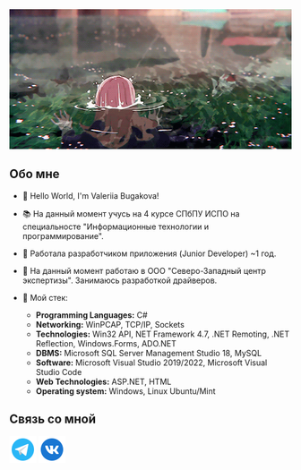 <img src="https://github.com/bugashesh/bugashesh/blob/main/assets/78ed5848-a79e-463d-8aee-f63a13f097f0.gif" width="1000" height="250"/>

## Обо мне

- 👋 Hello World, I'm Valeriia Bugakova!

- 📚 На данный момент учусь на 4 курсе СПбПУ ИСПО на специальносте "Информационные технологии и программирование".
- 💼 Работала разработчиком приложения (Junior Developer) ~1 год.
- 📁 На данный момент работаю в ООО "Северо-Западный центр экспертизы". Занимаюсь разработкой драйверов.
- 💾 Мой стек:
  - <b>Programming Languages:</b> C#
  - <b>Networking:</b> WinPCAP, TCP/IP, Sockets
  - <b>Technologies:</b> Win32 API, NET Framework 4.7, .NET Remoting, .NET Reflection, Windows.Forms, ADO.NET
  - <b>DBMS:</b> Microsoft SQL Server Management Studio 18, MySQL
  - <b>Software:</b> Microsoft Visual Studio 2019/2022, Microsoft Visual Studio Code
  - <b>Web Technologies:</b> ASP.NET, HTML
  - <b>Operating system:</b> Windows, Linux Ubuntu/Mint

## Связь со мной

[![Telegram](https://github.com/bugashesh/bugashesh/blob/main/assets/icons8-%D1%82%D0%B5%D0%BB%D0%B5%D0%B3%D1%80%D0%B0%D0%BC%D0%BC%D0%B0-app-48.png)](https://t.me/bugashesh)
[![VK](https://github.com/bugashesh/bugashesh/blob/main/assets/icons8-vk-%D0%B2-%D0%BA%D1%80%D1%83%D0%B3%D0%B5-48.png)](https://vk.com/kyeteli)
